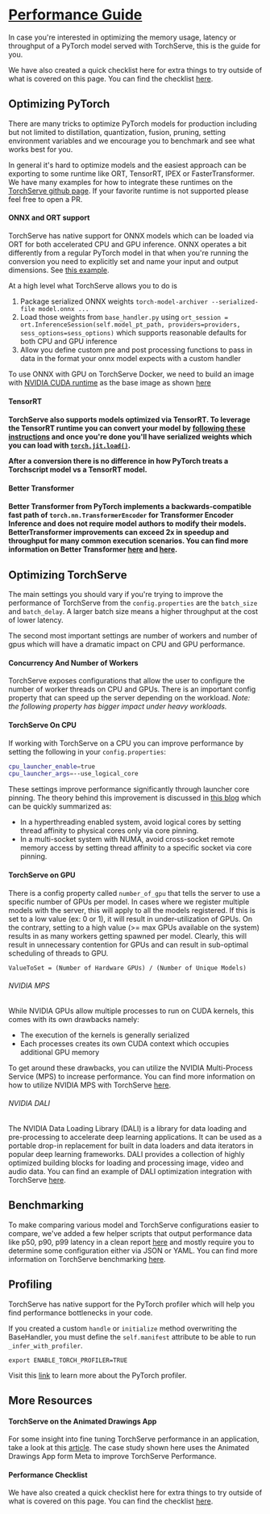 # [Performance Guide](#performance-guide)
In case you're interested in optimizing the memory usage, latency or throughput of a PyTorch model served with TorchServe, this is the guide for you.

We have also created a quick checklist here for extra things to try outside of what is covered on this page. You can find the checklist [here](performance_checklist.md).

## Optimizing PyTorch

There are many tricks to optimize PyTorch models for production including but not limited to distillation, quantization, fusion, pruning, setting environment variables and we encourage you to benchmark and see what works best for you.

In general it's hard to optimize models and the easiest approach can be exporting to some runtime like ORT, TensorRT, IPEX or FasterTransformer. We have many examples for how to integrate these runtimes on the [TorchServe github page](https://github.com/pytorch/serve/tree/master/examples). If your favorite runtime is not supported please feel free to open a PR.

<h4>ONNX and ORT support</h4>

TorchServe has native support for ONNX models which can be loaded via ORT for both accelerated CPU and GPU inference. ONNX operates a bit differently from a regular PyTorch model in that when you're running the conversion you need to explicitly set and name your input and output dimensions. See [this example](https://github.com/pytorch/serve/blob/master/test/pytest/test_onnx.py).

At a high level what TorchServe allows you to do is
1. Package serialized ONNX weights `torch-model-archiver --serialized-file model.onnx ...`
2. Load those weights from `base_handler.py` using `ort_session = ort.InferenceSession(self.model_pt_path, providers=providers, sess_options=sess_options)` which supports reasonable defaults for both CPU and GPU inference
3. Allow you define custom pre and post processing functions to pass in data in the format your onnx model expects with a custom handler

To use ONNX with GPU on TorchServe Docker, we need to build an image with [NVIDIA CUDA runtime](https://github.com/NVIDIA/nvidia-docker/wiki/CUDA) as the base image as shown [here](https://github.com/pytorch/serve/blob/master/docker/README.md#create-torchserve-docker-image)

 <h4>TensorRT<h4>

TorchServe also supports models optimized via TensorRT. To leverage the TensorRT runtime you can convert your model by [following these instructions](https://github.com/pytorch/TensorRT) and once you're done you'll have serialized weights which you can load with [`torch.jit.load()`](https://pytorch.org/TensorRT/getting_started/getting_started_with_python_api.html#getting-started-with-python-api).

After a conversion there is no difference in how PyTorch treats a Torchscript model vs a TensorRT model.

 <h4>Better Transformer<h4>

Better Transformer from PyTorch implements a backwards-compatible fast path of `torch.nn.TransformerEncoder` for Transformer Encoder Inference and does not require model authors to modify their models. BetterTransformer improvements can exceed 2x in speedup and throughput for many common execution scenarios.
You can find more information on Better Transformer [here](https://pytorch.org/blog/a-better-transformer-for-fast-transformer-encoder-inference/) and [here](https://github.com/pytorch/serve/tree/master/examples/Huggingface_Transformers#speed-up-inference-with-better-transformer).

## Optimizing TorchServe

The main settings you should vary if you're trying to improve the performance of TorchServe from the `config.properties` are the `batch_size` and `batch_delay`. A larger batch size means a higher throughput at the cost of lower latency.

The second most important settings are  number of workers and number of gpus which will have a dramatic impact on CPU and GPU performance.

<h4>Concurrency And Number of Workers</h4>

TorchServe exposes configurations that allow the user to configure the number of worker threads on CPU and GPUs. There is an important config property that can speed up the server depending on the workload.
*Note: the following property has bigger impact under heavy workloads.*

<h4>TorchServe On CPU </h4>

If working with TorchServe on a CPU you can improve performance by setting the following in your `config.properties`:

```bash
cpu_launcher_enable=true
cpu_launcher_args=--use_logical_core
```
These settings improve performance significantly through launcher core pinning.
The theory behind this improvement is discussed in [this blog](https://pytorch.org/tutorials/intermediate/torchserve_with_ipex#grokking-pytorch-intel-cpu-performance-from-first-principles) which can be quickly summarized as:
* In a hyperthreading enabled system, avoid logical cores by setting thread affinity to physical cores only via core pinning.
* In a multi-socket system with NUMA, avoid cross-socket remote memory access by setting thread affinity to a specific socket via core pinning.


<h4>TorchServe on GPU</h4>

There is a config property called `number_of_gpu` that tells the server to use a specific number of GPUs per model. In cases where we register multiple models with the server, this will apply to all the models registered. If this is set to a low value (ex: 0 or 1), it will result in under-utilization of GPUs. On the contrary, setting to a high value (>= max GPUs available on the system) results in as many workers getting spawned per model. Clearly, this will result in unnecessary contention for GPUs and can result in sub-optimal scheduling of threads to GPU.
```
ValueToSet = (Number of Hardware GPUs) / (Number of Unique Models)
```

<h6> NVIDIA MPS</h6>

While NVIDIA GPUs allow multiple processes to run on CUDA kernels, this comes with its own drawbacks namely:
* The execution of the kernels is generally serialized
* Each processes creates its own CUDA context which occupies additional GPU memory

To get around these drawbacks, you can utilize the NVIDIA Multi-Process Service (MPS) to increase performance. You can find more information on how to utilize NVIDIA MPS with TorchServe  [here](mps.md).

<h6> NVIDIA DALI</h6>

The NVIDIA Data Loading Library (DALI) is a library for data loading and pre-processing to accelerate deep learning applications. It can be used as a portable drop-in replacement for built in data loaders and data iterators in popular deep learning frameworks. DALI provides a collection of highly optimized building blocks for loading and processing image, video and audio data.
You can find an example of DALI optimization integration with TorchServe [here](https://github.com/pytorch/serve/tree/master/examples/nvidia_dali).


## Benchmarking

To make comparing various model and TorchServe configurations easier to compare, we've added a few helper scripts that output performance data like p50, p90, p99 latency in a clean report [here](https://github.com/pytorch/serve/tree/master/benchmarks) and mostly require you to determine some configuration either via JSON or YAML.
You can find more information on TorchServe benchmarking [here](https://github.com/pytorch/serve/blob/master/benchmarks/README.md#torchserve-model-server-benchmarking).


## Profiling

TorchServe has native support for the PyTorch profiler which will help you find performance bottlenecks in your code.

If you created a custom `handle` or `initialize` method overwriting the BaseHandler, you must define the `self.manifest` attribute to be able to run `_infer_with_profiler`.

```
export ENABLE_TORCH_PROFILER=TRUE
```

Visit this [link]( https://github.com/pytorch/kineto/tree/main/tb_plugin) to learn more about the PyTorch profiler.

## More Resources

<h4>TorchServe on the Animated Drawings App</h4>

For some insight into fine tuning TorchServe performance in an application, take a look at this [article](https://pytorch.org/blog/torchserve-performance-tuning/). The case study shown here uses the Animated Drawings App form Meta to improve TorchServe Performance.

<h4>Performance Checklist</h4>

We have also created a quick checklist here for extra things to try outside of what is covered on this page. You can find the checklist [here](performance_checklist.md).
